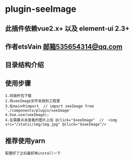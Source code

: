 # plugin-seeImage #

## 此插件依赖vue2.x+ 以及 element-ui 2.3+ ##

## 作者etsVain  邮箱535654314@qq.com ##

## 目录结构介绍 ##


## 使用步骤 ##
	1.将插件包下载
	2.将seeImage文件夹放到工程里
	3.在main中import  // import seeImage from './components/plugin/seeImage'
	4.Vue.use(seeImage);
	4.在需要点击查看的图片上加 @click="$seeImage"  //  <img src="/static/img/img.jpg" @click="$seeImage"/>

## 推荐使用yarn
    配置好了之后最好再install一下
    
